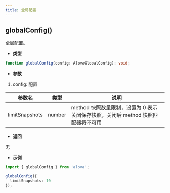 ```yaml
---
title: 全局配置
---
```


## globalConfig()

全局配置。

- **类型**

```ts
function globalConfig(config: AlovaGlobalConfig): void;
```

- **参数**

1. config: 配置

| 参数名         | 类型   | 说明                                                                             |
| -------------- | ------ | -------------------------------------------------------------------------------- |
| limitSnapshots | number | method 快照数量限制，设置为 0 表示关闭保存快照，关闭后 method 快照匹配器将不可用 |

- **返回**

无

- **示例**

```ts
import { globalConfig } from 'alova';

globalConfig({
  limitSnapshots: 10
});
```

